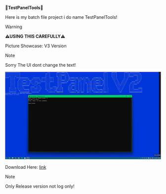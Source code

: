 **🔨TestPanelTools🔨**

Here is my batch file project i do name TestPanelTools!

>[!WARNING]
**⚠️USING THIS CAREFULLY⚠️**

Picture Showcase: V3 Version
> [!NOTE]
Sorry The UI dont change the text!

![Image](https://github.com/Thebinhdx/PanelTools-Project/blob/main/PanelTools.png)

Download Here: [link](https://github.com/Thebinhdx/PanelTools-Project/releases/latest)
> [!NOTE]
Only Release version not log only!
